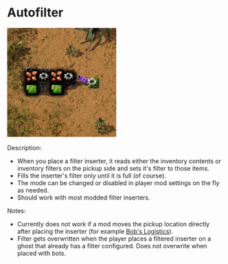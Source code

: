 # Autofilter
![mod thumbnail](https://raw.githubusercontent.com/Wyrrrd/Autofilter/master/thumbnail.png)

Description:
- When you place a filter inserter, it reads either the inventory contents or inventory filters on the pickup side and sets it's filter to those items.
- Fills the inserter's filter only until it is full (of course).
- The mode can be changed or disabled in player mod settings on the fly as needed.
- Should work with most modded filter inserters.

Notes:
- Currently does not work if a mod moves the pickup location directly after placing the inserter (for example [Bob's Logistics](https://mods.factorio.com/mod/boblogistics)).
- Filter gets overwritten when the player places a filtered inserter on a ghost that already has a filter configured. Does not overwrite when placed with bots.